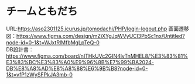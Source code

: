 # チームともだち
URL:https://aso2301125.icurus.jp/tomodachi/PHP/login-logout.php
画面遷移図：https://www.figma.com/design/mZiXYgJqWVyUCl3PbSc1nx/Untitled?node-id=0-1&t=WJxtRlMfbMgLpTeQ-0<br>
DB設計書：https://www.figma.com/board/nITHkUVc2GIN4lvTnMHEL8/%E3%83%81%E3%83%BC%E3%83%A0%E9%96%8B%E7%99%BA2024-DB%E8%A8%AD%E8%A8%88%E6%9B%B8?node-id=0-1&t=vfP1zWySFPkJA3mb-0
